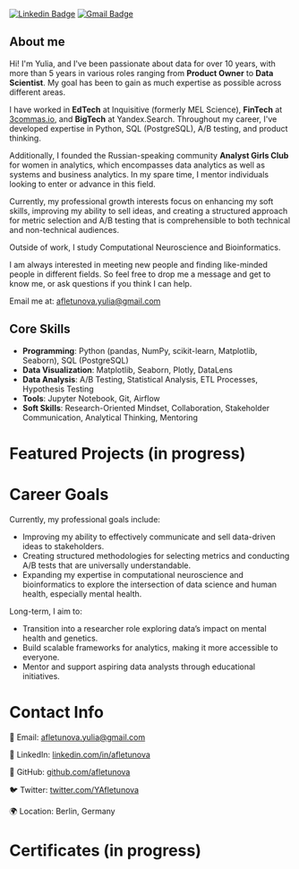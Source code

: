 [![Linkedin Badge](https://img.shields.io/badge/-afletunova-blue?style=flat&logo=Linkedin&logoColor=white&link=https://www.linkedin.com/in/afletunova/)](https://www.linkedin.com/in/afletunova/)
[![Gmail Badge](https://img.shields.io/badge/-afletunova.yulia-c14438?style=flat&logo=Gmail&logoColor=white&link=mailto:afletunova.yulia@gmail.com)](mailto:afletunova.yulia@gmail.com)

## About me

Hi! I'm Yulia, and I've been passionate about data for over 10 years, with more than 5 years in various roles ranging from **Product Owner** to **Data Scientist**. My goal has been to gain as much expertise as possible across different areas.

I have worked in **EdTech** at Inquisitive (formerly MEL Science), **FinTech** at [3commas.io](http://3commas.io/), and **BigTech** at Yandex.Search. Throughout my career, I've developed expertise in Python, SQL (PostgreSQL), A/B testing, and product thinking.

Additionally, I founded the Russian-speaking community **Analyst Girls Club** for women in analytics, which encompasses data analytics as well as systems and business analytics. In my spare time, I mentor individuals looking to enter or advance in this field.

Currently, my professional growth interests focus on enhancing my soft skills, improving my ability to sell ideas, and creating a structured approach for metric selection and A/B testing that is comprehensible to both technical and non-technical audiences.

Outside of work, I study Computational Neuroscience and Bioinformatics.

I am always interested in meeting new people and finding like-minded people in different fields. So feel free to drop me a message and get to know me, or ask questions if you think I can help. 

Email me at: [afletunova.yulia@gmail.com](mailto:afletunova.yulia@gmail.com)

## Core Skills

- **Programming**: Python (pandas, NumPy, scikit-learn, Matplotlib, Seaborn), SQL (PostgreSQL)
- **Data Visualization**: Matplotlib, Seaborn, Plotly, DataLens
- **Data Analysis**: A/B Testing, Statistical Analysis, ETL Processes, Hypothesis Testing
- **Tools**: Jupyter Notebook, Git, Airflow
- **Soft Skills**: Research-Oriented Mindset, Collaboration, Stakeholder Communication, Analytical Thinking, Mentoring

# Featured Projects (in progress)

# Career Goals

Currently, my professional goals include:

- Improving my ability to effectively communicate and sell data-driven ideas to stakeholders.
- Creating structured methodologies for selecting metrics and conducting A/B tests that are universally understandable.
- Expanding my expertise in computational neuroscience and bioinformatics to explore the intersection of data science and human health, especially mental health.

Long-term, I aim to:

- Transition into a researcher role exploring data’s impact on mental health and genetics.
- Build scalable frameworks for analytics, making it more accessible to everyone.
- Mentor and support aspiring data analysts through educational initiatives.

# Contact Info
📧 Email: [afletunova.yulia@gmail.com](mailto:afletunova.yulia@gmail.com)

💼 LinkedIn: [linkedin.com/in/afletunova](https://www.linkedin.com/in/afletunova/)

📁 GitHub: [github.com/afletunova](https://github.com/afletunova)

🐦 Twitter: [twitter.com/YAfletunova](https://twitter.com/YAfletunova)

🌍 Location: Berlin, Germany

# Certificates (in progress)

<!--
**afletunova/afletunova** is a ✨ _special_ ✨ repository because its `README.md` (this file) appears on your GitHub profile.

Here are some ideas to get you started:

- 🔭 I’m currently working on ...
- 🌱 I’m currently learning ...
- 👯 I’m looking to collaborate on ...
- 🤔 I’m looking for help with ...
- 💬 Ask me about ...
- 📫 How to reach me: ...
- 😄 Pronouns: ...
- ⚡ Fun fact: ...
-->
